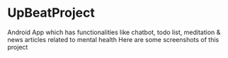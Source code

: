 # UpBeatProject
Android App which has functionalities like chatbot, todo list, meditation &amp; news articles related to mental health
Here are some screenshots of this project

